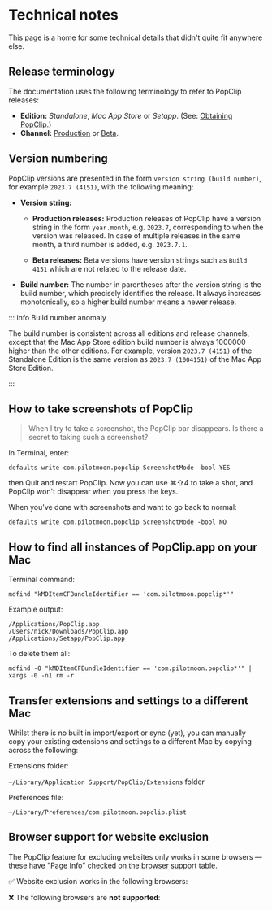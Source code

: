 <script setup>
import PageInfoBrowserList from "/src/PageInfoBrowserList.vue";
</script>

# Technical notes

This page is a home for some technical details that didn't quite fit anywhere
else.

## Release terminology

The documentation uses the following terminology to refer to PopClip releases:

- **Edition:** _Standalone_, _Mac App Store_ or _Setapp_. (See:
  [Obtaining PopClip](/guide/install#obtaining-popclip).)
- **Channel:** [Production](/download) or [Beta](/beta).

## Version numbering

PopClip versions are presented in the form `version string (build number)`, for
example `2023.7 (4151)`, with the following meaning:

- **Version string:**
  - **Production releases:** Production releases of PopClip have a version
    string in the form `year.month`, e.g. `2023.7`, corresponding to when the
    version was released. In case of multiple releases in the same month, a
    third number is added, e.g. `2023.7.1`.

  - **Beta releases:** Beta versions have version strings such as `Build 4151`
    which are not related to the release date.

- **Build number:** The number in parentheses after the version string is the
  build number, which precisely identifies the release. It always increases
  monotonically, so a higher build number means a newer release.

::: info Build number anomaly

The build number is consistent across all editions and release channels, except
that the Mac App Store edition build number is always 1000000 higher than the
other editions. For example, version `2023.7 (4151)` of the Standalone Edition
is the same version as `2023.7 (1004151)` of the Mac App Store Edition.

:::

## How to take screenshots of PopClip

> When I try to take a screenshot, the PopClip bar disappears. Is there a secret
> to taking such a screenshot?

In Terminal, enter:

`defaults write com.pilotmoon.popclip ScreenshotMode -bool YES`

then Quit and restart PopClip. Now you can use ⌘⇧4 to take a shot, and PopClip
won't disappear when you press the keys.

When you've done with screenshots and want to go back to normal:

`defaults write com.pilotmoon.popclip ScreenshotMode -bool NO`

## How to find all instances of PopClip.app on your Mac

Terminal command:

```
mdfind "kMDItemCFBundleIdentifier == 'com.pilotmoon.popclip*'"
```

Example output:

```
/Applications/PopClip.app
/Users/nick/Downloads/PopClip.app
/Applications/Setapp/PopClip.app
```

To delete them all:

```
mdfind -0 "kMDItemCFBundleIdentifier == 'com.pilotmoon.popclip*'" | xargs -0 -n1 rm -r
```

## Transfer extensions and settings to a different Mac

Whilst there is no built in import/export or sync (yet), you can manually copy
your existing extensions and settings to a different Mac by copying across the
following:

Extensions folder:

`~/Library/Application Support/PopClip/Extensions` folder

Preferences file:

`~/Library/Preferences/com.pilotmoon.popclip.plist`

## Browser support for website exclusion

The PopClip feature for excluding websites only works in some browsers — these
have "Page Info" checked on the [browser support](browsers) table.

✅ Website exclusion works in the following browsers:

<i>
<PageInfoBrowserList />
</i>

❌ The following browsers are **not supported**:

<i>
<PageInfoBrowserList unsupported/>
</i>
